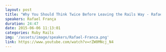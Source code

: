 ```yaml
---
layout: post
title: "Why You Should Think Twice Before Leaving the Rails Way - Rafael França"
speakers: Rafael França
duration: 24:47
date: 2015-06-06 11:13:01
categories: Ruby Rails
img: '/assets/image/speakers/Rafael-Franca.png'
link: https://www.youtube.com/watch?v=rZW0MNcj_N4
---
```

